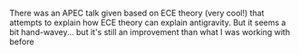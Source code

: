 There was an APEC talk given based on ECE theory (very cool!) that attempts to explain how ECE theory can explain antigravity. But it seems a bit hand-wavey... but it's still an improvement than what I was working with before